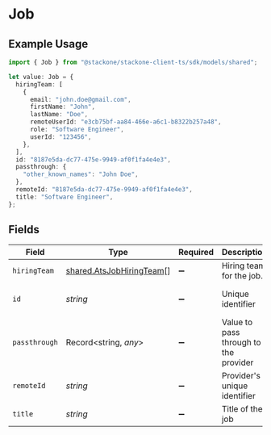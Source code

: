 # Job

## Example Usage

```typescript
import { Job } from "@stackone/stackone-client-ts/sdk/models/shared";

let value: Job = {
  hiringTeam: [
    {
      email: "john.doe@gmail.com",
      firstName: "John",
      lastName: "Doe",
      remoteUserId: "e3cb75bf-aa84-466e-a6c1-b8322b257a48",
      role: "Software Engineer",
      userId: "123456",
    },
  ],
  id: "8187e5da-dc77-475e-9949-af0f1fa4e4e3",
  passthrough: {
    "other_known_names": "John Doe",
  },
  remoteId: "8187e5da-dc77-475e-9949-af0f1fa4e4e3",
  title: "Software Engineer",
};
```

## Fields

| Field                                                                       | Type                                                                        | Required                                                                    | Description                                                                 | Example                                                                     |
| --------------------------------------------------------------------------- | --------------------------------------------------------------------------- | --------------------------------------------------------------------------- | --------------------------------------------------------------------------- | --------------------------------------------------------------------------- |
| `hiringTeam`                                                                | [shared.AtsJobHiringTeam](../../../sdk/models/shared/atsjobhiringteam.md)[] | :heavy_minus_sign:                                                          | Hiring team for the job.                                                    |                                                                             |
| `id`                                                                        | *string*                                                                    | :heavy_minus_sign:                                                          | Unique identifier                                                           | 8187e5da-dc77-475e-9949-af0f1fa4e4e3                                        |
| `passthrough`                                                               | Record<string, *any*>                                                       | :heavy_minus_sign:                                                          | Value to pass through to the provider                                       | {<br/>"other_known_names": "John Doe"<br/>}                                 |
| `remoteId`                                                                  | *string*                                                                    | :heavy_minus_sign:                                                          | Provider's unique identifier                                                | 8187e5da-dc77-475e-9949-af0f1fa4e4e3                                        |
| `title`                                                                     | *string*                                                                    | :heavy_minus_sign:                                                          | Title of the job                                                            | Software Engineer                                                           |